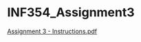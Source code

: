 # INF354_Assignment3

[Assignment 3 - Instructions.pdf](https://github.com/Mayu2101/INF354_Assignment3/files/11573772/Assignment.3.-.Instructions.pdf)
